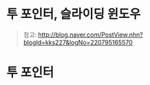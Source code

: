 # 투 포인터, 슬라이딩 윈도우
> 참고: http://blog.naver.com/PostView.nhn?blogId=kks227&logNo=220795165570

# 투 포인터
